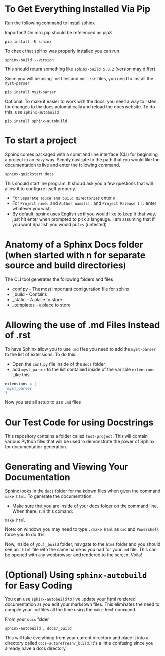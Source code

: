 # To Get Everything Installed Via Pip

Run the following command to install sphinx

Important! On mac pip should be referenced as pip3

```
pip install -U sphinx
```

To check that sphinx was properly installed you can run

```
sphinx-build --version
```

This should return something like `sphinx-build 5.0.2` (version may differ)

Since you will be using `.md` files and not `.rst` files, you need to install the `myst-parser` 

```
pip install myst-parser
```
Optional: To make it easier to work with the docs, you need a way to listen for changes to the docs automatically and reload the docs website. To do this, use `sphinx-autobuild`
```
pip install sphinx-autobuild
```

# To start a project
Sphinx comes packaged with a command line interface (CLI) for beginning a project in an easy way. Simply navigate to the path that you would like the documentation to live and enter the following command.

```
sphinx-quickstart docs
```

This should start the program. It should ask you a few questions that will allow it to configure itself properly. 

- For `Separate souce and build directories` enter `n`
- For `Project name:` and `Author name(s):` and `Project Release []:` enter whatever you wish
- By default, sphinx uses English so if you would like to keep it that way, just hit enter when prompted to pick a langauge. I am assuming that if you want Spanish you would put `es` (untested)


# Anatomy of a Sphinx Docs folder (when started with n for separate source and build directories)
The CLI tool generates the following folders and files
- conf.py - The most important configuration file for sphinx. 
- _build - Contains
- _static - A place to store
- _templates - a place to store 


# Allowing the use of .md Files Instead of .rst
To have Sphinx allow you to use `.md` files you need to add the `myst-parser` to the list of extensions. To do this:
- Open the `conf.py` file inside of the `docs` folder
- add `myst_parser` to the list contained inside of the variable `extensions` Like this:
```python
extensions = [
'myst_parser'
]
```
Now you are all setup to use `.md` files
# Our Test Code for using Docstrings
This repository contains a folder called `test-project`. This will contain various Python files that will be used to demonstrate the power of Sphinx for documentation generation.

# Generating and Viewing Your Documentation
Sphinx looks in the `docs` folder for markdown files when given the command `make html`. To generate the documentation:
- Make sure that you are inside of your docs folder on the command line. When there, run this comand:

```
make html
```
Note: on windows you may need to type `./make html` as 
`cmd` and `Powershell` force you to do this.

Now, inside of your `_build` folder, navigate to the `html` folder and you should see an `.html` file with the same name as you had for your `.md` file. This can be opened with any webbrowser and rendered to the screen. Voila!

# (Optional) Using `sphinx-autobuild` for Easy Coding

You can use `sphinx-autobuild` to live update your html rendered documentation as you edit your markdown files. This eliminates the need to compile your `.md` files all the time using the `make html` command.

From your `docs` folder
```
sphinx-autobuild . docs/_build
```
This will take everything from your current directory and place it into a directory called `docs-autorefresh/_build`. It's a little confusing since you already have a docs directory